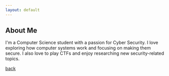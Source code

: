 ```yaml
---
layout: default
---
```


## About Me

I'm a Computer Science student with a passion for Cyber Security. I love exploring how computer systems work and focusing on making them secure. I also love to play CTFs and enjoy researching new security-related topics.

[back](./)

